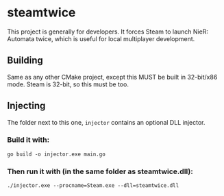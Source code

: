 # steamtwice

This project is generally for developers. It forces Steam to launch NieR: Automata twice, which is useful for local multiplayer development.

## Building
Same as any other CMake project, except this MUST be built in 32-bit/x86 mode. Steam is 32-bit, so this must be too.

## Injecting
The folder next to this one, `injector` contains an optional DLL injector.

### Build it with:
`go build -o injector.exe main.go`

### Then run it with (in the same folder as steamtwice.dll):
`./injector.exe --procname=Steam.exe --dll=steamtwice.dll`